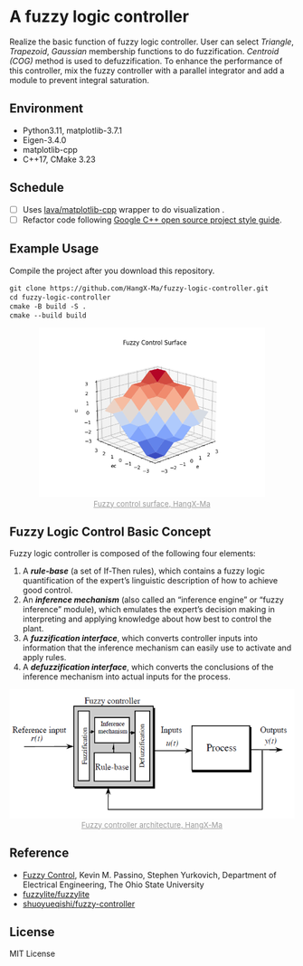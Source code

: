 # A fuzzy logic controller

Realize the basic function of fuzzy logic controller. User can select _Triangle_, _Trapezoid_, _Gaussian_ membership functions to do fuzzification. _Centroid (COG)_ method is used to defuzzification. To enhance the performance of this controller, mix the fuzzy controller with a parallel integrator and add a module to prevent integral saturation.

## Environment

- Python3.11, matplotlib-3.7.1
- Eigen-3.4.0
- matplotlib-cpp
- C++17, CMake 3.23

## Schedule

- [ ] Uses [lava/matplotlib-cpp](https://github.com/lava/matplotlib-cpp) wrapper to do visualization .
- [ ] Refactor code following [Google C++ open source project style guide](https://zh-google-styleguide.readthedocs.io/en/latest/google-cpp-styleguide/contents/).

## Example Usage

Compile the project after you download this repository.

```shell
git clone https://github.com/HangX-Ma/fuzzy-logic-controller.git
cd fuzzy-logic-controller
cmake -B build -S .
cmake --build build
```

<div align="center">
    <img src="assets/fuzzy_control_surface.png" alt="Fuzzy control surface, HangX-Ma" width=400 />
    <br>
    <font size="2" color="#999"><u>Fuzzy control surface, HangX-Ma</u></font>
</div>

## Fuzzy Logic Control Basic Concept

Fuzzy logic controller is composed of the following four elements:

1. A _**rule-base**_ (a set of If-Then rules), which contains a fuzzy logic quantification of the expert’s linguistic description of how to achieve good control.
2. An _**inference mechanism**_ (also called an “inference engine” or “fuzzy inference” module), which emulates the expert’s decision making in interpreting and applying knowledge about how best to control the plant.
3. A _**fuzzification interface**_, which converts controller inputs into information that the inference mechanism can easily use to activate and apply rules.
4. A _**defuzzification interface**_, which converts the conclusions of the inference mechanism into actual inputs for the process.

<div align="center">
    <img src="assets/fzc_architecture.png" alt="Fuzzy controller architecture, HangX-Ma" width=600 />
    <br>
    <font size="2" color="#999"><u>Fuzzy controller architecture, HangX-Ma</u></font>
</div>

## Reference

- [Fuzzy Control](share/FCbook.pdf), Kevin M. Passino, Stephen Yurkovich, Department of Electrical Engineering, The Ohio State University
- [fuzzylite/fuzzylite](https://github.com/fuzzylite/fuzzylite)
- [shuoyueqishi/fuzzy-controller](https://github.com/shuoyueqishi/fuzzy-controller)

## License

MIT License
